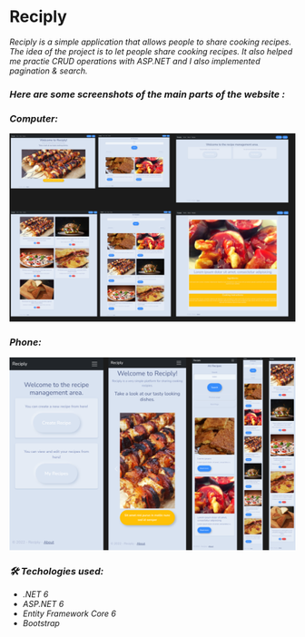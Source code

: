 # Reciply
*Reciply is a simple application that allows people to share cooking recipes.*
*The idea of the project is to let people share cooking recipes. It also helped me practie CRUD operations with ASP.NET and I also implemented pagination & search.*

### *Here are some screenshots of the main parts of the website :*

### *Computer:*
<img src="https://github.com/nikbgn/Reciply/blob/master/pc.png" alt="Collage of project pages screenshots.">

### *Phone:*
<img src="https://github.com/nikbgn/Reciply/blob/master/phone.png" alt="Collage of project pages screenshots.">

### *🛠 Techologies used:*
- *.NET 6*
- *ASP.NET 6*
- *Entity Framework Core 6*
- *Bootstrap*


